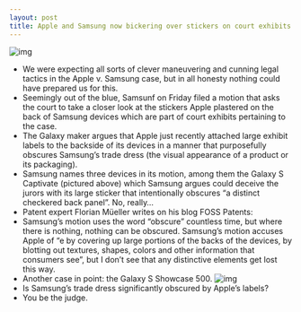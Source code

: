 ```yaml
---
layout: post
title: Apple and Samsung now bickering over stickers on court exhibits
---
```

![img](http://media.idownloadblog.com/wp-content/uploads/2012/08/Apple-vs-Samsung-galaxy-Captivate-exhibit.png)
* We were expecting all sorts of clever maneuvering and cunning legal tactics in the Apple v. Samsung case, but in all honesty nothing could have prepared us for this.
* Seemingly out of the blue, Samsunf on Friday filed a motion that asks the court to take a closer look at the stickers Apple plastered on the back of Samsung devices which are part of court exhibits pertaining to the case.
* The Galaxy maker argues that Apple just recently attached large exhibit labels to the backside of its devices in a manner that purposefully obscures Samsung’s trade dress (the visual appearance of a product or its packaging).
* Samsung names three devices in its motion, among them the Galaxy S Captivate (pictured above) which Samsung argues could deceive the jurors with its large sticker that intentionally obscures “a distinct checkered back panel”. No, really…
* Patent expert Florian Müeller writes on his blog FOSS Patents:
* Samsung’s motion uses the word “obscure” countless time, but where there is nothing, nothing can be obscured. Samsung’s motion accuses Apple of “e by covering up large portions of the backs of the devices, by blotting out textures, shapes, colors and other information that consumers see”, but I don’t see that any distinctive elements get lost this way.
* Another case in point: the Galaxy S Showcase 500.
![img](http://media.idownloadblog.com/wp-content/uploads/2012/08/Apple-vs-Samsung-Galaxy-S-Showcase-500-exhibit.png)
* Is Samsung’s trade dress significantly obscured by Apple’s labels?
* You be the judge.


